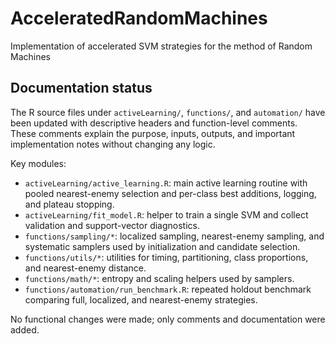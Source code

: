 # AcceleratedRandomMachines
Implementation of accelerated SVM strategies for the method of Random Machines

## Documentation status
The R source files under `activeLearning/`, `functions/`, and `automation/` have
been updated with descriptive headers and function-level comments. These
comments explain the purpose, inputs, outputs, and important implementation
notes without changing any logic.

Key modules:
- `activeLearning/active_learning.R`: main active learning routine with pooled
  nearest-enemy selection and per-class best additions, logging, and plateau
  stopping.
- `activeLearning/fit_model.R`: helper to train a single SVM and collect
  validation and support-vector diagnostics.
- `functions/sampling/*`: localized sampling, nearest-enemy sampling, and
  systematic samplers used by initialization and candidate selection.
- `functions/utils/*`: utilities for timing, partitioning, class proportions,
  and nearest-enemy distance.
- `functions/math/*`: entropy and scaling helpers used by samplers.
- `functions/automation/run_benchmark.R`: repeated holdout benchmark comparing
  full, localized, and nearest-enemy strategies.

No functional changes were made; only comments and documentation were added.
